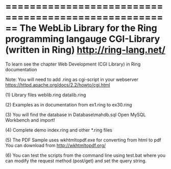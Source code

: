 ======================================================
The WebLib Library for the Ring programming langauge 
CGI-Library (written in Ring)
http://ring-lang.net/
======================================================

To learn see the chapter 
	Web Development (CGI Library) 
	in Ring documentation

Note: You will need to add .ring as cgi-script in your webserver
	https://httpd.apache.org/docs/2.2/howto/cgi.html

(1) Library files
	weblib.ring
	datalib.ring

(2) Examples as in documentation
	from ex1.ring to ex30.ring

(3) You will find the database in
	Database\mahdb.sql
	Open MySQL Workbench and import!

(4) Complete demo
	index.ring and other *.ring files

(5) The PDF Sample uses wkhtmltopdf.exe for converting from html to pdf
	You can download from http://wkhtmltopdf.org/
	
(6) You can test the scripts from the command line using test.bat
	where you can modify the request method (post/get) and set
	the query string.
	